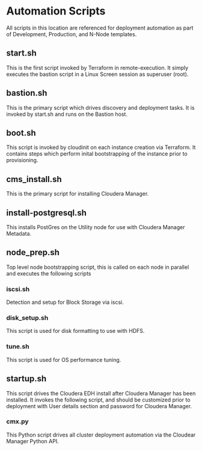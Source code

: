 # Automation Scripts
All scripts in this location are referenced for deployment automation as part of Development, Production, and N-Node templates.

## start.sh
This is the first script invoked by Terraform in remote-execution. It simply executes the bastion script in a Linux Screen session as superuser (root).

## bastion.sh
This is the primary script which drives discovery and deployment tasks. It is invoked by start.sh and runs on the Bastion host.

## boot.sh
This script is invoked by cloudinit on each instance creation via Terraform.  It contains steps which perform inital bootstrapping of the instance prior to provisioning.

## cms_install.sh
This is the primary script for installing Cloudera Manager.

## install-postgresql.sh
This installs PostGres on the Utility node for use with Cloudera Manager Metadata.

## node_prep.sh
Top level node bootstrapping script, this is called on each node in parallel and executes the following scripts

### iscsi.sh
Detection and setup for Block Storage via iscsi.

### disk_setup.sh
This script is used for disk formatting to use with HDFS. 

### tune.sh
This script is used for OS performance tuning.

## startup.sh
This script drives the Cloudera EDH install after Cloudera Manager has been installed.  It invokes the following script, and should be customized prior to deployment with User details section and password for Cloudera Manager.

### cmx.py
This Python script drives all cluster deployment automation via the Cloudear Manager Python API.
